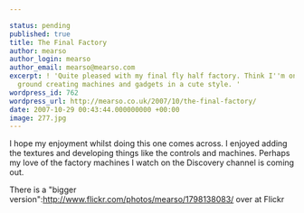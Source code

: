 ```yaml
---

status: pending
published: true
title: The Final Factory
author: mearso
author_login: mearso
author_email: mearso@mearso.com
excerpt: ! 'Quite pleased with my final fly half factory. Think I''m on more familiar
  ground creating machines and gadgets in a cute style. '
wordpress_id: 762
wordpress_url: http://mearso.co.uk/2007/10/the-final-factory/
date: 2007-10-29 00:43:44.000000000 +00:00
image: 277.jpg
---
```

I hope my enjoyment whilst doing this one comes across. I enjoyed adding the textures and developing things like the controls and machines. Perhaps my love of the factory machines I watch on the Discovery channel is coming out.

There is a "bigger version":http://www.flickr.com/photos/mearso/1798138083/ over at Flickr
